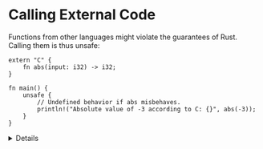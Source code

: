 # Calling External Code

Functions from other languages might violate the guarantees of Rust. Calling
them is thus unsafe:

```rust,editable
extern "C" {
    fn abs(input: i32) -> i32;
}

fn main() {
    unsafe {
        // Undefined behavior if abs misbehaves.
        println!("Absolute value of -3 according to C: {}", abs(-3));
    }
}
```

<details>

This is usually only a problem for extern functions which do things with pointers which might
violate Rust's memory model, but in general any C function might have undefined behaviour under any
arbitrary circumstances.

The `"C"` in this example is the ABI;
[other ABIs are available too](https://doc.rust-lang.org/reference/items/external-blocks.html).

</details>
